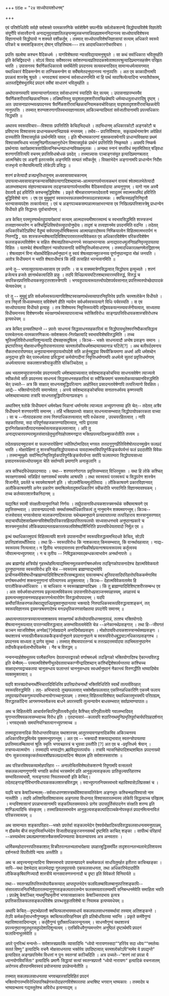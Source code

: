 +++
title = "२४ साध्योपायशोधनम्"

+++

एवं परिशोधितेपि सर्वज्ञे सर्वशक्ते परमकारुणिके सर्वशेषिणे सपत्नीके सर्वलोकशरण्ये सिद्धोपायविशेषे विज्ञातेपि संपूर्णेपि संसारवैराग्ये अनाद्यनुवृत्ताज्ञातिलङ्घनमूलकभगवन्निग्रहप्रशमननिदानस्य साध्योपायविशेषस्य विज्ञानाभावे सिद्धोपायो न शक्यते वशीकर्तुम् । तस्मात् साध्योपायविशेषजिज्ञासायां सत्याम् अधिकारे स्वरूपे परिकरे च समाशङ्कितान् दोषान् परिहरिष्यामः--- तत्र आदावधिकारगोचरविचारः ।

प्रपत्तिः खल्वेषा कश्चन वैदिकधर्मः । यागविशेषतया न्यासविद्यायामनुश्रूयते । सा कथं सर्वाधिकारा भवितुमर्हति इति केचिद्विवदन्ते । सोऽयं विवादः सर्वेश्वरस्य सर्वशरण्यत्वप्रतिपादकश्वेताश्वतरश्रुत्यादिप्रमाणसहस्रेण परिहृतः भवति । उपासनस्य त्रैवर्णिकाधिकारत्वे समर्थितेपि प्रपदनस्य सत्यवचनादिवत् सामान्यधर्मत्वावगमात् यथाधिकारं वैदिकमन्त्रेण वा तान्त्रिकमन्त्रेण वा सर्वेषामेतदनुष्ठानस्य नानुपपत्तिः । अत एव काकादीनामपि प्रपन्नत्वं शास्त्रेषु श्रूयते । भगवदाश्रयं सामान्यं सर्वसाधारणमिति मां हि पार्थ व्यपाश्रित्येत्यादिना भगवतैवोक्तम्, अतस्तद्विशेषभूतमिदं प्रपदनं सर्वेषां साधारणं भवितुमर्हति ॥

अथोपासनस्यापि सामान्यान्तर्गतत्वात् सर्वसाधारण्यं स्यादिति चेत् सत्यम् । उपासनाप्रारम्भस्यैव त्रैवर्णिकशरीरावच्छिन्नत्वनियमः। तन्निष्पत्तिस्तु यादृशतादृशशरीरावच्छिन्नेष्वपि धर्मव्याधतुलाधारादिषु दृष्टम् । अतः उपासनाप्रारम्भवत्प्रपदनस्य त्रैवर्णिकशरीरावच्छिन्नत्वनियामकवचोविरहात् यादृशतादृशशरीरावच्छिन्नत्वेपि नानुपपत्तिः । तस्मात् शरण्यशरणागतिस्वभावज्ञानवताम् आकिञ्चन्यादिमतां सर्वजातीयानामपि प्रपत्त्यधिकारः सिद्ध्यति ॥

अथास्य स्वरूपविचारः--विश्वासः प्रपत्तिरिति केचिदभिदधते । तदभिधानम् अधिकारकोटौ अङ्गकोटौ च प्रविष्टस्य विश्वासस्य प्राधान्यकथनाभिप्रायकं मन्तव्यम् । तथैव-- प्रपत्तिर्विश्वासः, सकृत्प्रार्थनामात्रेण अपेक्षितं दास्यतीति विश्वासपूर्वकं प्रार्थनमिति यावत् । इति श्रीभाष्यकाराणां मुक्तकवाक्येनापि प्राधान्यविवक्षया प्रथमं विश्वासमभिधाय भरतमुनिप्रणीतलक्षानुरोधेन विश्वासपूर्वकं प्रार्थनं प्रपत्तिरिति निष्कृष्यते । अयमपि निष्कर्षः प्रार्थनायाः रक्षापेक्षामात्रसापेक्षित्वनिबन्धनप्राधान्यविवक्षामूलकः । अन्यथा स्नानं सप्तविधं स्मृतमितिवत् षड्विधा शरणागतिरित्यपि वचनम् प्रपत्तिविधाबोधकं प्रवदेत् । तस्मान्न्यासः पञ्चाङ्गसंयुत इत्यादिप्रमाणबलात् आत्मनिक्षेप एव अङ्गी इतरत्सर्वम् अङ्गमिति साम्प्रतं स्वीकर्तुम् । विवक्षाभेदेन अङ्गानामपि प्राधान्येन निर्देशः राजभृत्ये राजैवायमित्यादि लोकेऽपि प्रसिद्धः ॥

शरणं व्रजेत्यादौ व्रजप्रभृतिधातूनाम् अध्यवसायवाचकानाम् उपायत्वाध्यवसायाङ्गकन्यासविक्षेपत्यागादिशब्दवाच्य-आत्मयागपर्यन्तत्वकथनं वायव्यं श्वेतमालभेतेत्यादौ आलम्भशब्दस्य संज्ञपनवाचकस्य तदङ्गकयागपर्यन्तत्वमिव वैदिकमर्यादाया अप्यनुगुणम् । यागो नाम अस्यै देवतायै इदं हविरिति कश्चनबुद्धिविशेषः । प्रकृते श्रीमन्नारायणरूपदेवतायै स्वादुतमं स्वात्मरूपमिदं हविरिति बुद्धिविशेषो यागः । एष एव मुमुक्षूणां स्वरूपभरफलसमर्पणरूपदलत्रयात्मकः । क्वचित्स्वप्रवृत्तिनिवृत्तौ भरन्यासव्यपदेशः तत्कार्यत्वात् । एवं च अङ्गपञ्चकसम्पन्नात्मरक्षाभरन्यास एव निखिलप्रपत्तिशास्त्रेषु प्राधान्येन विधीयते इति सिद्धान्तः पूर्वाचार्याणाम् ।

अत्र केचित् परमपुरुषार्थतदुपायापेक्षायां सत्याम् आत्मदास्यमीश्वरस्वाम्यं च स्वभावसिद्धमिति शास्त्रजन्यं तत्त्वज्ञानमन्तरेण न कश्चिद्विधिविषयोस्त्युपायोनुष्ठेयः। तादृशं च तत्त्वज्ञानमेव प्रपदनमिति वदन्ति । तदेतत् अधिकारिकोटिप्रविष्टं वैदुष्यं सर्वपापमूर्धाभिषिक्तस्य आत्मापहारदोषस्य निष्क्रियात्वेन विहितमात्मभरार्पणं न निरुणद्धि , यतः शास्त्रजन्यशेषत्वादिविशिष्टपरावरतत्त्वविवेकवत एव अधिकारविशेषेण परिकरविशेषेण फलसङ्कल्पविशेषेण च सहितः शेषत्वप्रतिसन्धानगर्भः स्वरक्षाभरन्यासः अनाद्यपराधमूलनिग्रहनिवृत्त्युपायतया विहितः । यतश्चेदं शेषत्वविज्ञानं न्यासोपासनादि सर्वनिवृत्तिधर्मसाधारणम् । तस्मादधिकारलक्षणमेतद्विज्ञानम् । शेषत्वज्ञानं विना मोक्षार्थविहितधर्मानुष्ठानं तु स्वयं शेषत्वज्ञानमुपजनय्य पूर्णानुष्ठानद्वारा मोक्षं जनयति । अतोत्र विधीयमानं न भवति शेषताधीमात्रं किं तर्हि तत्सहितं भरन्यसनमिति ॥

अन्ये तु-- भगवत्युपायत्वाध्यवसाय एव प्रपत्तिः । स च वाक्यमात्रेणसिद्धत्वात् सिद्धोपाय इत्युच्यते । शरणं व्रजेत्यत्र व्रजतेः ज्ञानार्थकत्वादिति प्राहुः । तदपि विधिप्रत्ययघटितशब्दस्वारस्यविरुद्धं, विरुद्धं च सपरिकरप्रपत्तिविधायकस्फुटतरशास्त्रेणापि । भगवदुपायत्वरूपतत्त्वोपदेशपर्यवसानात् प्रपत्तिस्वरुपोच्छेदापादकं चेत्यवधेयम् ॥

परे तु -- मुमुक्षुं प्रति सर्वधर्मस्वरूपत्यागविशिष्टस्वरक्षणार्थस्वव्यापारनिवृत्तिरेव प्रपत्तिः चरमश्लोकेन विधीयते । तत्र निवृत्तौ विध्यसम्भवात् सविशेषणे हीति न्यायेन सर्वधर्मस्वरूपत्यागे विधिः पर्यवस्यति । स एव साध्योपायतया विधीयते इत्याहुः । तत्र विशेष्यस्य निवृत्तिरूपत्वेपि तद्विषयकयत्नस्यावर्जनीयत्वात्, साध्यतया विधीयमानस्य विशेषणस्यैव स्वरक्षणार्थस्वव्यापारत्वाच्च स्वोक्तिविरोधः साङ्गप्रपत्तिविधायकशास्त्रविरोधश्च इत्यवधेयम् ॥

अत्र केचित् प्रत्यवतिष्ठन्ते -- प्रपत्तेः साधनत्वं सिद्धसाधनसहकारित्वं वा सिद्धोपायभूतेश्वरनिष्ठैकत्वसिद्धत्व परमचेतनत्व-परमकारुणिकत्व-सर्वशक्तत्व-निरपेक्षत्वादि स्वभावविशेषविरुद्धमिति । तच्च श्रुतिस्मृतिविरोधव्याप्तिशून्यत्वादि दोषसह्स्रदूषितम् । किञ्च-- भक्तेः साधनत्वादौ अप्येष प्रसङ्गः समानः । इष्टापत्तिस्तु मोक्षसाधनीभूतोपासनपरतया चरमश्लोकीयधर्मशब्दव्याख्यानान्न घटिते[‍?] । अथ बलीवर्ददमनाय सैकतभारारोपणवत् अनुपायानामप्युपायत्वोपदेशे सति अर्जुनबुद्ध्या विषयीक्रियमाणा अधर्मा अपि धर्मशब्देन अनुद्यन्त इति चेत् परमधर्मतया प्रसिद्धानां कर्मयोगादीनां निवृत्तिधर्माणामपि अधर्मत्वे सुतरां प्रवृत्तिधर्माणाम् अधर्मत्वापत्त्या सकलशास्त्रवैयाकुलीति यत्किञ्चिदेतत् ॥

अथ भवतामप्युपासनस्येव प्रपदनस्यापि धर्मशब्दवाच्यत्वात् सर्वशब्दसङ्कोचभिया साधनत्ववेषेण त्याज्यत्वे स्वीकर्तव्ये सति प्रपदनस्य साधनत्वं सिद्धसाधनसहकारित्वं वा स्वीक्रियमाणं चरमश्लोकव्याख्यानविरुद्धमिति चेत् उच्यते-- अत्र किं साक्षात् साधनत्वबुद्धिपरित्यागः आहोस्वित् प्रसादनतावेषेणापि तत्परित्यागो विवक्षितः। आद्ये-- भक्तियोगादेरपि समानमेतत् । अन्त्ये सर्वशब्दसङ्कोचभिया सनातनधर्मस्य कृष्णस्यापि धर्मशब्दवाच्यतया तत्रापि साधनताबुद्धिपरित्यागप्रसङ्गः ॥

अथास्मिन् श्लोके विधीयमानं धर्ममपेक्ष्य भिन्नानां धर्माणामेव त्याज्यता अभ्युपगन्तव्या इति चेत्-- तदेतत् अत्रैव विधीयमाने शरणवरणेपि समानम् । तर्हि भक्तिप्रपत्त्योः साक्षात् साधनत्वासम्भवात् सिद्धोपायोपकारकता वाच्या । सा च --नोत्पादकतया तस्य निरुपाधिकतत्त्वत्वात् नापि वर्धकतया , उपचयरहितत्वात् । नापि सहकारितया, सदा परिपूर्णसहजकारुण्यादिमत्त्वात्, नापि द्वारतया द्वारनिरपेक्षकार्योत्पादनसमर्थसत्यसङ्कल्पवत्त्वात् । अपि तु अनाद्यपचारपरम्परामूलसंसारहेतुभूतनिग्रहोपशमनद्वारा भक्तिप्रपत्त्यादिकमुपकरोतीति तत्त्वम ॥

तदेतत्प्रपदनमुपासनं वा फलान्तरापेक्षिणां ज्योतिष्टोमादिवत् भगवतः तत्तदनुगुणप्रीतिविशेषोत्पादनमुखेन फलप्रदं भवति । मोक्षापेक्षिणां तु शास्त्रनिग्रहसिद्धोपायसाध्य यावदात्मभाविपरिपूर्णकैङ्कर्यपर्यन्तं फलं प्रददातीति विवेकः । तस्मान्मुमुक्षोः सर्वानिष्टनिवृत्तिपूर्वकपरिपूर्णकैङ्कर्यपर्यन्ता सर्वापि फलपरम्परा सिद्धोपायसाध्या प्रसादनरूपसाध्योपायमूला चेति सर्वाण्यपि प्रमाणानि अनाकुलानि ॥

अत्र कश्चिदविधेयप्रपदनवादः । यथा-- शरणवरणेरागतः प्रवृत्तिसम्भवात् विधिरयुक्तः । यथा हि लोके कश्चित् स्वरक्षणासमर्थः सन्निहितं रक्षणसमर्थं स्वयमेव आश्रयति । तथा स्वस्वरूपं परस्वरूपं च सिद्धपरेण शास्त्रेन विजानीते, प्रवर्तते च स्वयमेवाश्रयणे इति । सोऽयमौचित्यमूलोतिवादः । लौकिकाश्रयणे प्रकारविज्ञानवत् अलौकिकाश्रयणेपि अनेन प्रकारेण समाश्रितमेतादृशमधिकारिणं स्वीकरोति भगवानिति विज्ञानमावश्यकम् । तच्च कर्तव्यपरशास्त्रैकनिदानम् ॥

यद्याश्रितं स्वामी संरक्षतीत्यानुमानिको निर्णयः । तर्ह्युपासनाविधायकशास्त्रमनर्थकं सर्वेषामाश्रयणे एव प्रवृत्तिसम्भवात् । उपासनप्रपदनयोः समर्थासमर्थाधिकारिकत्वं तु नानुमानेन शक्यमवगन्तुम्। किञ्च-- राजसेवावत् भगवत्सेवाया मालाकरणादिरूपायाः यथेच्छमनुष्ठाने प्रत्यवायापत्त्या तत्परिहाराय शास्त्रानुसरणवत् सदाचार्योपदेशसापेक्षमन्त्रविशेषादिपरिकरसहितप्रपत्तितत्फलयोः  साध्यसाधनभावे  अनुष्ठानप्रकारे  च  शास्त्रमनुसर्तव्यं  लौकिकप्रपदनतत्प्रकारतत्फलविशेषदर्शिभिरिति  प्रपत्त्यविधेयतावादो  निर्मूल  एव  ॥

इत्थं  यथाधिकारमुपायं  विहितवत्यपि  शास्त्रे  उपासनादीनां  स्वरूपविरुद्धत्वमभिदधते  केचित्,  सोऽपि  प्रपत्तिप्रशंसार्थोतिवादः  ।  तथा  हि--  स्वरूपविरोधः  किं  नाशकत्वात्  किमसम्भवात्,  किं  वानर्थावहत्वात्  ।  नाद्यः-  स्वरूपस्य  नित्यत्वात्।  न  द्वितीयः  भगवदायत्तस्य  ज्ञानचिकीर्षाप्रयत्नाश्रयत्वरूपस्य  कर्तृत्वस्य  जीवात्मन्यभ्युपगमात्  ।  न  च  तृतीयः  --  निषिद्धकाम्यवद्बन्धकत्वाभावेन  अनर्थानापत्तेः  ॥

अथ  ब्राह्मणोहं  क्षत्रियोहं  गृहस्थोहमित्याद्यभिमानमूलकवर्णाश्रमधर्मस्य  तदङ्गिकोपासनादेश्च  देहात्मविवेकवतो  दुरनुष्ठानतया स्वरूपविरोध  इति  चेन्न  --स्वरूपस्य  ब्राह्मण्याद्यभावेपि  प्राचीनकर्मविशेषाधीनब्राह्मण्यादिविशिष्टशरीरसम्बद्धत्वात्  यावत्सम्बन्धं  क्षुत्पिपासादिपरिहारोपयिककर्मणामिव  वर्णाश्रमधर्माणां  शक्त्यनुगुणानां  परित्यागस्य  अयुक्तत्वात्  । किञ्च-- देहात्मविवेकवतामेव हि पारलौकिकधर्माधिकारः । स चाधिकारः न स्वरूपब्राह्मण्यादिभ्रमः । किं तु ब्राह्मण्यादिविशिष्टशरीरसम्बन्ध एव । अतः सर्वधर्मसाधारणस्य  प्रकृत्यात्मविवेकस्य उपासनविरोधप्रसञ्जनमपहास्यम्, अपहास्यं च इदमत्यन्तमुपासनस्याहङ्कारगर्भत्वारोपेण विरुद्धत्वोपपादनम् । यदपि कर्मोपार्जितकरणकलेबराद्युपाधिप्रयुक्तानुष्ठानतया भक्त्यादेः निरुपाधिकस्वरूपविरुद्धत्वाशङ्कनं, तत् स्वरूपविज्ञानस्य द्वयमन्त्रश्रवणादेश्च मनःप्रभृतिकरणसापेक्षतया प्रपदनेपि समानम् ॥

अथात्यन्तपरतन्त्रस्यात्यन्ताशक्तस्य स्वरक्षणार्थं कर्तव्योपायविधानमनुपपन्नं, ततश्च भक्तियोगादेः शेषत्वाननुरूपत्वात् पारतन्त्र्यविरुद्धत्वात् असम्भावितत्वमेवेति चेन्न --अनेकानर्थप्रसङ्गात् । तथा हि--जीवगतं कञ्चन व्याजविशेषम् अनपेक्ष[?]मोक्षप्रदाने अनादिमोक्षप्रसङ्गः । मोक्षोपायविधायकशास्त्रानर्थक्यप्रसङ्गः ।  यथाशास्त्रं भगवत्प्रीत्यैकफलककैङ्कर्यानुष्ठाने प्रपदनानुष्ठाने च स्वरूपविरोधबुद्ध्याऽनधिकारप्रसङ्गश्च । प्रपदनस्य साध्यता तु प्रागेव सुस्था । तस्मात् शेषत्वपारतन्त्र्यं च तत्तत्प्रदत्तमर्यादया तदभिमतानुष्ठानेन तदीयकैङ्कर्यलाभौपयिकमेव । नैव च विरुद्धम् ॥

नन्वनन्यार्हशेषभूतस्य परमैकान्तिनः देवतान्तरद्वारको वर्णाश्रमधर्मः तदङ्गिको भक्तियोगादिश्च ऐकान्त्यविरुद्ध इति चेन्मैवम्-- परमात्मविशेषणीभूतदेवतावाचकाग्नीन्द्रादिशब्दान् कांश्चिद्विशेषपर्यन्ततया कांश्चिच्च साक्षाद्भगवद्वाचकतया चानुसन्धाय फलान्तरं चाननुसन्धाय स्वधर्मानुष्ठानं नैकान्त्यं विरुणद्धीति भाष्यादिष्वेव व्यक्तमुक्तत्वात् ॥

यदपि शास्त्रप्ररोचनार्थोभिचारादिविधिरिव प्रपत्तिप्ररोचनार्थो भक्तिविधिरिति स्वार्थे तात्पर्यविरहात् स्वरूपविरुद्धमिति । तत्- अभिचारादेः तुच्छफलत्वात् भक्तेर्मोक्षफलत्वात् एकस्निन्नधिकारिणि एकस्मै फलाय लघूपायप्ररोचकगुरूपायविधानायोगाच्चानुपपन्नम् । तस्मात् विहितत्वाविशेषात् यथाधिकारमुभयमपि परिग्राह्यम्, विरुद्धतर्कादिना आगमगम्यस्यैकस्य बाधने अपरस्यापि तुल्यन्यायेन बाधसम्भवात् सर्वाप्रामाण्यापातः॥

अथ च विहितत्वेपि आचार्यरुचिपरिगृहीतत्ववैधुर्यात् कैश्चित् परिगृहीतत्वेपि गवालम्भादिवत् युगान्तरविषयकत्वसम्भवाच्च विरोध इति । एतदप्यसारं--कलावपि शठारिनाथमुनिप्रभृतिपूर्वाचार्यपरिग्रहदर्शनात् । भगवद्भक्तेः समयनियन्त्रितत्वानभ्युपगमाच्च ॥

तस्मादुपासनादिकं विरोधान्तरविरहात् यथाशास्त्रम् आतुरस्यावगाहनादिकमिव अकिञ्चनस्य अधिकारविरुद्धमित्येव युक्तमभ्युपगन्तुम् । अत एव -- भक्त्यादौ शक्त्याद्यभावात् स्वतन्त्रोपायतया प्रपत्तिमवलम्बितवन्तं श्रुतिः स्मृतिः भगवच्छास्त्रं च  भूयसा प्रस्तौति [‍?] अत एव च -प्रवृत्तिधर्मः श्रेयान् । तत्राप्यध्यात्मयोगः । तस्मादपि भगवद्योगः ब्र्ह्मविद्यापरपर्यायः । तत्रापि न्यासनिक्षेपादिशब्दशब्दितः प्रपदनाख्यो योगः सुकरत्वसकृत्कर्तव्यत्वशीघ्रफलप्रदत्वादिना  श्रेष्ठतम इति सर्वशास्त्रसारांशः ॥

अथ परिकरविषयकव्यामोहपरिहारः -- अनालोचितविशेषलोकशरण्ये रिपूणामपि वत्सलतरे सकलकल्याणगुणार्णवे भगवति कर्तव्यं भरसमर्पणं प्रति आनुकूल्यसङ्कल्पः प्रातिकूल्यपरिहारश्च सम्भावितस्वभावौ, नत्वङ्गतया नियतस्वभावौ इति केचित्। तदेतदङ्गाङ्गीविभागविधायकसकलशास्त्रविरुद्धम् । स्वाभ्युपगतनियमस्वभावे महाविश्वासेऽतिप्रसक्तं च ।

यदपि चात्र केषाञ्चिन्मतम्--सर्वसाधारणशास्त्रार्थविश्वासव्यतिरेकेण अङ्गभूतः कश्चिन्महाविश्वासो नाम नास्तीति । तदपि अतिशयितविश्वासस्य अङ्गतया विधानात् विश्वासतारतम्यस्य लोकेपि सिद्धत्वाच्च परिहृतम् ।  मन्दविश्वासानां प्रपन्नाभासानामपि सङ्कल्पितसमयावधेः प्रागेव उपायपूर्तिसंपादनेन संरक्षति शरण्य इति शाण्डिल्यादिभिः संस्कृतम् । तस्मान्नियतस्वभावेन आनुकूल्यसङ्कल्पादिपञ्चकेनोपस्कृतं प्रपदनमित्यनाविलं परिकरस्वरूपम् ॥

अथ सामान्यतः शङ्कापरिहारः--भक्तेः प्रपत्तेर्वा सङ्कल्पभेदेन ऐश्वर्यमोक्षादिरूपविरुद्धफलसाधनत्वमनुपपन्नम्, न ह्यैकमेव बीजं वप्तुरभिसन्धिभेदेन विजातीयाङ्कुरजननसमर्थं दृष्टमिति काचित् शङ्का । सापीत्थं परिहार्या --अस्यार्थस्य प्रबलप्रमाणशास्त्रैकसमधिगम्यतया केवलन्यायस्य अत्र अनवतारः ।

धार्मिकमहोदारनरपतिसकाशात् विक्रीतरत्नलभ्यलाभापेक्षया उपहारबुद्धिसमर्पित तादृशरत्नलभ्यलाभेऽतिशयस्य दर्शनरूपो विपरीतोपि न्यायः अस्तीति ॥

अथ च आवृत्त्यनावृत्त्यादिना विषमस्वभावे उपासनप्रपदने कथमेकफलं साधयितुमर्हत इतीतरा काचिच्छङ्का । सापि--यथा देशभेदात् कालभेदाद्वा गुरुलघूपाययोः एकफलसाधनता, तथा अधिकारिभेदादपीति लौकिककृषिवाणिज्यादौ शास्त्रीये मानसवारुणस्नानादौ च दृष्टा इति विवेकतो विनिवार्यते ॥

तथा-- स्वतन्त्रप्रतिपत्तिरूपोपायैकरूप्यात् आप्तदृप्तभेदेन फलविलम्बाविलम्बानुपपत्तिशङ्कापि--संसारतापजनितनिर्वेदतारतम्यानुगुणसङ्कल्पतारतम्येन फलसमयतारतम्यमपि सनिबन्धनमेवेति समाहिता भवति । प्रपन्नेषु केषाञ्चित् नाथमुनिप्रभृतीनां भगवत्साक्षात्कारः केषाञ्चित्तदभावः इत्यत्र प्रपत्तिकालिकफलसङ्कल्पविशेषः प्रारब्धसुकृतविशेषो वा नियामक इत्यप्यवधेयम् ॥

अथापि केचित्--दृष्टार्थप्रपत्तौ क्वचित्फलाभावमवधार्य सकलफलसाधनसमर्थायां तस्याम् अतिशङ्कन्ते । तेऽपि कर्मकर्तृसाधनवैगुण्यमूलः क्वचित्फलविरहनियम इति प्रतिबोधयितव्या भवन्ति । प्रकृते कर्मवैगुण्यं महाविश्वासादिमान्द्यम् । कर्तृवैगुण्यं पूर्वोक्ताधिकारन्यूनत्वम् । साधनवैगुण्यं यथाशास्त्रं प्रपत्त्यनुष्ठानमूलभूतसदुपदेशादिशून्यत्वम् । एतत्त्रिविधवैगुण्यमन्तरेण अनुष्ठितं दृष्टार्थमपि प्रपदनं फलाविनाभूतमेवेति ॥

अपरे पुनरित्थं मन्यन्ते-- सर्वशास्त्रप्रवर्तकैः व्यासादिभिः “ध्येयो नारायणस्सदा””हरिरेव सदा ध्येयः””स्मर्तव्यः सततं विष्णुः” इत्यादिभिः वचनैः मोक्षसाधनतया भक्तेरेव उपदिष्टत्वात् चरमश्लोकोऽपि”मामेव ये प्रपद्यन्ते” इत्यादिवत् अङ्गप्रपत्तिमेव विधत्तां न पुनः स्वतन्त्रां काञ्चिदिति । अत्र उच्यते--”शरणं त्वां प्रपन्ना ये ध्यानयोगविवर्जिताः” इत्यादिभिः प्रमाणैः सिद्धायां सत्यां स्वतन्त्रप्रपत्तौ “ध्येयो नारायणः” इत्यादिकं वचनजातम् अरोगस्य क्षीरपानमिवस्वयं प्रयोजनतया प्रपन्नेप्यन्वेतीति ॥

तस्मात् सकलफलसाधनतया भगवच्छास्त्रादिविहितं प्रपदनं भक्तियोगारम्भविरोधिपापनिबर्हणरूपोदाहरणविशेषपरतया अभाषिष्ट भगवान् भाष्यकारः । तस्मादेव च भाष्यग्रन्थस्य गद्यस्तुतेश्च अविरोध इत्यनवद्यम् ॥

